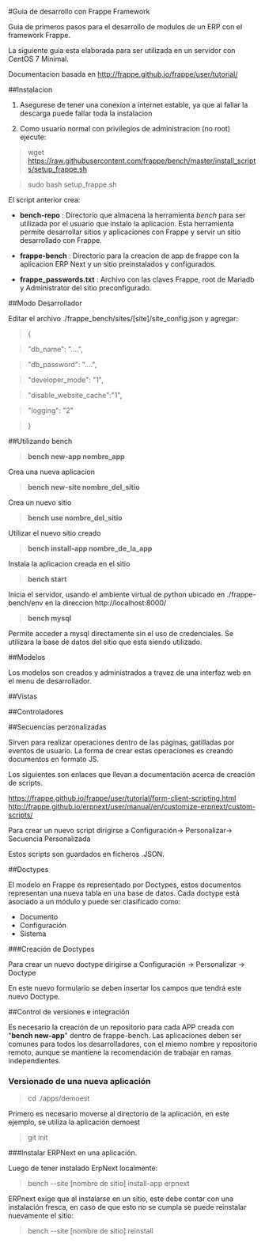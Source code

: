 #Guia de desarrollo con Frappe Framework

Guia de primeros pasos para el desarrollo de modulos de un ERP con el framework Frappe.

La siguiente guia esta elaborada para ser utilizada en un servidor con CentOS 7 Minimal.

Documentacion basada en http://frappe.github.io/frappe/user/tutorial/

##Instalacion

1. Asegurese de tener una conexion a internet estable, ya que al fallar la descarga puede fallar toda la instalacion

2. Como usuario normal con privilegios de administracion (no root) ejecute:

> wget https://raw.githubusercontent.com/frappe/bench/master/install_scripts/setup_frappe.sh

> sudo bash setup_frappe.sh

El script anterior crea:

* **bench-repo** : Directorio que almacena la herramienta *bench* para ser utilizada por el usuario que instalo la aplicacion. Esta herramienta permite desarrollar sitios y aplicaciones con Frappe y servir un sitio desarrollado con Frappe.

* **frappe-bench** : Directorio para la creacion de app de frappe con la aplicacion ERP Next y un sitio preinstalados y configurados.

* **frappe_passwords.txt** : Archivo con las claves Frappe, root de Mariadb y Administrator del sitio preconfigurado.


##Modo Desarrollador

Editar el archivo ./frappe_bench/sites/[site]/site_config.json y agregar:

>{

>"db_name": "....",

>"db_password": "....",

>"developer_mode": "1",

>"disable_website_cache":"1",

>"logging": "2"

>}


##Utilizando bench

>**bench new-app nombre_app**

Crea una nueva aplicacion


>**bench new-site nombre_del_sitio**

Crea un nuevo sitio


>**bench use nombre_del_sitio**

Utilizar el nuevo sitio creado


>**bench install-app nombre_de_la_app**

Instala la aplicacion creada en el sitio


>**bench start**

Inicia el servidor, usando el ambiente virtual de python ubicado en ./frappe-bench/env en la direccion http://localhost:8000/


>**bench mysql**

Permite acceder a mysql directamente sin el uso de credenciales. Se utilizara la base de datos del sitio que esta siendo utilizado.

##Modelos

Los modelos son creados y administrados a travez de una interfaz web en el menu de desarrollador.


##Vistas


##Controladores

##Secuencias perzonalizadas

Sirven para realizar operaciones dentro de las páginas, gatilladas por eventos de usuario.
La forma de crear estas operaciones es creando documentos en formato JS.

Los siguientes son enlaces que llevan a documentación acerca de creación de scripts.

https://frappe.github.io/frappe/user/tutorial/form-client-scripting.html
http://frappe.github.io/erpnext/user/manual/en/customize-erpnext/custom-scripts/

Para crear un nuevo script dirigirse a Configuración-> Personalizar-> Secuencia Personalizada

Estos scripts son guardados en ficheros .JSON.

##Doctypes

El modelo en Frappe es representado por Doctypes, estos documentos representan una nueva tabla en una base de datos.
Cada doctype está asociado a un módulo y puede ser clasificado como:

* Documento
* Configuración
* Sistema

###Creación de Doctypes

Para crear un nuevo doctype dirigirse a Configuración -> Personalizar -> Doctype

En este nuevo formulario se deben insertar los campos que tendrá este nuevo Doctype.

##Control de versiones e integración

Es necesario la creación de un repositorio para cada APP creada con "**bench new-app**" dentro de frappe-bench. Las aplicaciones deben ser comunes para todos los desarrolladores, con el miemo nombre y repositorio remoto, aunque se mantiene la recomendación de trabajar en ramas independientes.

### Versionado de una nueva aplicación

> cd ./apps/demoest

Primero es necesario moverse al directorio de la aplicación, en este ejemplo, se utiliza la aplicación demoest

> git init

###Instalar ERPNext en una aplicación.

Luego de tener instalado ErpNext localmente:

> bench --site [nombre de sitio] install-app erpnext

ERPnext exige que al instalarse en un sitio, este debe contar con una instalación fresca, en caso de que esto no se cumpla se puede reinstalar nuevamente el sitio:

> bench --site [nombre de sitio] reinstall


